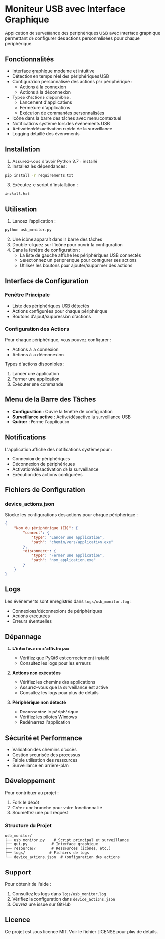 # Moniteur USB avec Interface Graphique

Application de surveillance des périphériques USB avec interface graphique permettant de configurer des actions personnalisées pour chaque périphérique.

## Fonctionnalités

- Interface graphique moderne et intuitive
- Détection en temps réel des périphériques USB
- Configuration personnalisée des actions par périphérique :
  - Actions à la connexion
  - Actions à la déconnexion
- Types d'actions disponibles :
  - Lancement d'applications
  - Fermeture d'applications
  - Exécution de commandes personnalisées
- Icône dans la barre des tâches avec menu contextuel
- Notifications système lors des événements USB
- Activation/désactivation rapide de la surveillance
- Logging détaillé des événements

## Installation

1. Assurez-vous d'avoir Python 3.7+ installé
2. Installez les dépendances :
```bash
pip install -r requirements.txt
```
3. Exécutez le script d'installation :
```bash
install.bat
```

## Utilisation

1. Lancez l'application :
```bash
python usb_monitor.py
```

2. Une icône apparaît dans la barre des tâches
3. Double-cliquez sur l'icône pour ouvrir la configuration
4. Dans la fenêtre de configuration :
   - La liste de gauche affiche les périphériques USB connectés
   - Sélectionnez un périphérique pour configurer ses actions
   - Utilisez les boutons pour ajouter/supprimer des actions

## Interface de Configuration

### Fenêtre Principale
- Liste des périphériques USB détectés
- Actions configurées pour chaque périphérique
- Boutons d'ajout/suppression d'actions

### Configuration des Actions
Pour chaque périphérique, vous pouvez configurer :
- Actions à la connexion
- Actions à la déconnexion

Types d'actions disponibles :
1. Lancer une application
2. Fermer une application
3. Exécuter une commande

## Menu de la Barre des Tâches

- **Configuration** : Ouvre la fenêtre de configuration
- **Surveillance active** : Active/désactive la surveillance USB
- **Quitter** : Ferme l'application

## Notifications

L'application affiche des notifications système pour :
- Connexion de périphériques
- Déconnexion de périphériques
- Activation/désactivation de la surveillance
- Exécution des actions configurées

## Fichiers de Configuration

### device_actions.json
Stocke les configurations des actions pour chaque périphérique :
```json
{
    "Nom du périphérique (ID)": {
        "connect": {
            "type": "Lancer une application",
            "path": "chemin/vers/application.exe"
        },
        "disconnect": {
            "type": "Fermer une application",
            "path": "nom_application.exe"
        }
    }
}
```

## Logs

Les événements sont enregistrés dans `logs/usb_monitor.log` :
- Connexions/déconnexions de périphériques
- Actions exécutées
- Erreurs éventuelles

## Dépannage

1. **L'interface ne s'affiche pas**
   - Vérifiez que PyQt6 est correctement installé
   - Consultez les logs pour les erreurs

2. **Actions non exécutées**
   - Vérifiez les chemins des applications
   - Assurez-vous que la surveillance est active
   - Consultez les logs pour plus de détails

3. **Périphérique non détecté**
   - Reconnectez le périphérique
   - Vérifiez les pilotes Windows
   - Redémarrez l'application

## Sécurité et Performance

- Validation des chemins d'accès
- Gestion sécurisée des processus
- Faible utilisation des ressources
- Surveillance en arrière-plan

## Développement

Pour contribuer au projet :
1. Fork le dépôt
2. Créez une branche pour votre fonctionnalité
3. Soumettez une pull request

### Structure du Projet
```
usb_monitor/
├── usb_monitor.py    # Script principal et surveillance
├── gui.py           # Interface graphique
├── resources/       # Ressources (icônes, etc.)
├── logs/           # Fichiers de logs
└── device_actions.json  # Configuration des actions
```

## Support

Pour obtenir de l'aide :
1. Consultez les logs dans `logs/usb_monitor.log`
2. Vérifiez la configuration dans `device_actions.json`
3. Ouvrez une issue sur GitHub

## Licence

Ce projet est sous licence MIT. Voir le fichier LICENSE pour plus de détails.
